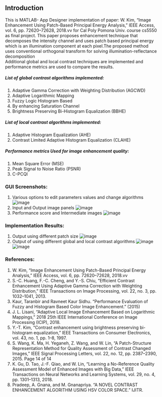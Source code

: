 ## Introduction
This is MATLAB- App Designer implementation of paper: W. Kim, “Image Enhancement Using Patch-Based Principal Energy Analysis,” IEEE Access, vol. 6, pp. 72620–72628, 2018.vv for Cal Poly Pomona Univ. course cs5550 as final project.
This paper proposes enhancement technique that decomposes the intensity channel and uses patch based principal energy 
which is an illumination component at each pixel.The proposed method uses conventional orthogonal transform for solving illumination-reflectance decomposition
<br/>
Additional global and local contrast techniques are implemented and performance metrics are used to compare the results.<br/>
##### List of global contrast algorithms implemented: 
1. Adaptive Gamma Correction with Weighting Distribution (AGCWD)
2. Adaptive Logarithmic Mapping
3. Fuzzy Logic Histogram Based
4. By enhancing Saturation Channel
5. Brightness Preserving Bi-Histogram Equalization (BBHE)

##### List of local contrast algorithms implemented:<br/>
1. Adaptive Histogram Equalization (AHE)
2. Contrast Limited Adaptive Histogram Equalization (CLAHE)

##### Performance metrics Used for image enhancement quality:<br/>
1. Mean Square Error (MSE)
2. Peak Signal to Noise Ratio (PSNR)
3. C-PCQI

### GUI Screenshots:
1. Various options to edit parameters values and change algorithms
![image](https://user-images.githubusercontent.com/35668737/75580821-47994580-5a1d-11ea-9d4a-cd448922fdd0.png)
2. Input and Output image panels
![image](https://user-images.githubusercontent.com/35668737/75580954-78797a80-5a1d-11ea-9b0a-40525597f8bf.png)
3. Performance score and Intermediate images 
![image](https://user-images.githubusercontent.com/35668737/75581003-91822b80-5a1d-11ea-9797-1af6a4d32b68.png)

### Implementation Results:
1. Output using different patch size
![image](https://user-images.githubusercontent.com/35668737/75581796-17eb3d00-5a1f-11ea-8e43-67c4dcb20f5d.png)
2. Output of using different global and local contrast algorithms
![image](https://user-images.githubusercontent.com/35668737/75581836-29344980-5a1f-11ea-98b1-172127ac75f7.png)
![image](https://user-images.githubusercontent.com/35668737/75581864-3a7d5600-5a1f-11ea-8a7d-28dfb2b4dbad.png)


### References:
1. W. Kim, “Image Enhancement Using Patch-Based Principal Energy Analysis,” IEEE Access, vol. 6, pp. 72620–72628, 2018.vv
2. S.-C. Huang, F.-C. Cheng, and Y.-S. Chiu, “Efficient Contrast Enhancement Using Adaptive Gamma Correction with Weighting Distribution,” IEEE Transactions on Image Processing, vol. 22, no. 3, pp. 1032–1041, 2013.
3. Kaur, Taranbir and Ravneet Kaur Sidhu. “Performance Evaluation of Fuzzy and Histogram Based Color Image Enhancement.” (2015)
4. J. L. Lisani, “Adaptive Local Image Enhancement Based on Logarithmic Mappings,” 2018 25th IEEE International Conference on Image Processing (ICIP), 2018.
5. Y.-T. Kim, “Contrast enhancement using brightness preserving bi-histogram equalization,” IEEE Transactions on Consumer Electronics, vol. 43, no. 1, pp. 1–8, 1997.
6. S. Wang, K. Ma, H. Yeganeh, Z. Wang, and W. Lin, “A Patch-Structure Representation Method for Quality Assessment of Contrast Changed Images,” IEEE Signal Processing Letters, vol. 22, no. 12, pp. 2387–2390, 2015.
Page 14 of 14
7. K. Gu, D. Tao, J.-F. Qiao, and W. Lin, “Learning a No-Reference Quality Assessment Model of Enhanced Images with Big Data,” IEEE Transactions on Neural Networks and Learning Systems, vol. 29, no. 4, pp. 1301–1313, 2018.
8. Pradeep, A. Gnana, and M. Gnanapriya. “A NOVEL CONTRAST ENHANCEMENT ALGORITHM USING HSV COLOR SPACE.” IJITR.


